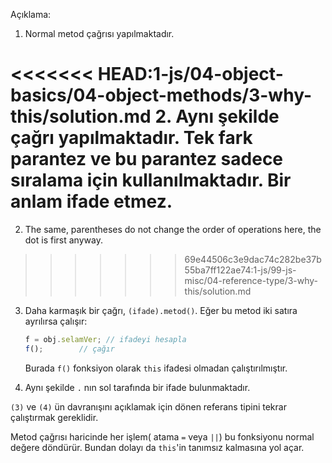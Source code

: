 
Açıklama:

1. Normal metod çağrısı yapılmaktadır.

<<<<<<< HEAD:1-js/04-object-basics/04-object-methods/3-why-this/solution.md
2. Aynı şekilde çağrı yapılmaktadır. Tek fark parantez ve bu parantez sadece sıralama için kullanılmaktadır. Bir anlam ifade etmez.
=======
2. The same, parentheses do not change the order of operations here, the dot is first anyway.
>>>>>>> 69e44506c3e9dac74c282be37b55ba7ff122ae74:1-js/99-js-misc/04-reference-type/3-why-this/solution.md

3. Daha karmaşık bir çağrı, `(ifade).metod()`. Eğer bu metod iki satıra ayrılırsa çalışır:

    ```js no-beautify
    f = obj.selamVer; // ifadeyi hesapla
    f();        // çağır
    ```
    Burada `f()` fonksiyon olarak `this` ifadesi olmadan çalıştırılmıştır.

4.  Aynı şekilde `.` nın sol tarafında bir ifade bulunmaktadır.

`(3)` ve `(4)` ün davranışını açıklamak için dönen referans tipini tekrar çalıştırmak gereklidir.

Metod çağrısı haricinde her işlem( atama `=` veya `||`) bu fonksiyonu normal değere döndürür. Bundan dolayı da `this`'in tanımsız kalmasına yol açar.



